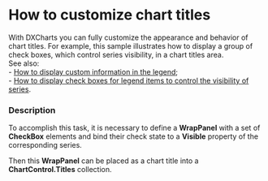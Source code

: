 # How to customize chart titles


<p>With DXCharts you can fully customize the appearance and behavior of chart titles. For example, this sample illustrates how to display a group of check boxes, which control series visibility, in a chart titles area.<br />
See also:<br />
-  <a href="https://www.devexpress.com/Support/Center/p/E2409">How to display custom information in the legend</a>;<br />
- <a href="https://www.devexpress.com/Support/Center/p/E2842">How to display check boxes for legend items to control the visibility of series</a>.</p>


<h3>Description</h3>

<p>To accomplish this task, it is necessary to define a <strong>WrapPanel</strong> with a set of <strong>CheckBox</strong> elements and bind their check state to a <strong>Visible</strong> property of the corresponding series.</p><p>Then this <strong>WrapPanel</strong> can be placed as a chart title into a <strong>ChartControl.Titles</strong> collection.</p>

<br/>


